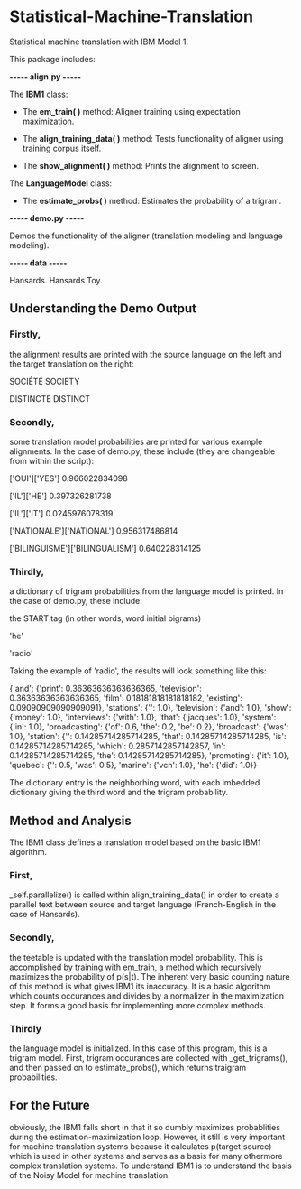 # Statistical-Machine-Translation
Statistical machine translation with IBM Model 1.

This package includes:

**----- align.py -----**

The **IBM1** class:

* The **em_train( )** method: Aligner training using expectation maximization.

* The **align_training_data( )** method: Tests functionality of aligner using training corpus itself.

* The **show_alignment( )** method: Prints the alignment to screen.

The **LanguageModel** class:

* The **estimate_probs( )** method: Estimates the probability of a trigram.

**----- demo.py -----**

Demos the functionality of the aligner (translation modeling and language modeling).

**----- data -----**

Hansards.
Hansards Toy.

## Understanding the Demo Output

### Firstly, 
the alignment results are printed with the source language on the left and the target translation on the right:

SOCIÉTÉ SOCIETY

DISTINCTE DISTINCT

### Secondly, 
some translation model probabilities are printed for various example alignments. In the case of demo.py, these include (they are changeable from within the script):

['OUI']['YES']  0.966022834098

['IL']['HE']    0.397326281738

['IL']['IT']    0.0245976078319

['NATIONALE']['NATIONAL']   0.956317486814

['BILINGUISME']['BILINGUALISM'] 0.640228314125

### Thirdly, 
a dictionary of trigram probabilities from the language model is printed. In the case of demo.py, these include:

the START tag (in other words, word initial bigrams)
	
'he'
	
'radio'

Taking the example of 'radio', the results will look something like this:

{'and': {'print': 0.36363636363636365, 'television': 0.36363636363636365, 'film': 0.18181818181818182, 'existing': 0.09090909090909091}, 'stations': {'<END>': 1.0}, 'television': {'and': 1.0}, 'show': {'money': 1.0}, 'interviews': {'with': 1.0}, 'that': {'jacques': 1.0}, 'system': {'in': 1.0}, 'broadcasting': {'of': 0.6, 'the': 0.2, 'be': 0.2}, 'broadcast': {'was': 1.0}, 'station': {'<END>': 0.14285714285714285, 'that': 0.14285714285714285, 'is': 0.14285714285714285, 'which': 0.2857142857142857, 'in': 0.14285714285714285, 'the': 0.14285714285714285}, 'promoting': {'it': 1.0}, 'quebec': {'<END>': 0.5, 'was': 0.5}, 'marine': {'vcn': 1.0}, 'he': {'did': 1.0}}

The dictionary entry is the neighborhing word, with each imbedded dictionary giving the third word and the trigram probability.

## Method and Analysis
The IBM1 class defines a translation model based on the basic IBM1 algorithm. 

### First, 
_self.parallelize() is called within align_training_data() in order to create a parallel text between source and target language (French-English in the case of Hansards). 

### Secondly, 
the teetable is updated with the translation model probability. This is accomplished by training with em_train, a method which recursively maximizes the probability of p(s|t). The inherent very basic counting nature of this method is what gives IBM1 its inaccuracy. It is a basic algorithm which counts occurances and divides by a normalizer in the maximization step. It forms a good basis for implementing more complex methods.

### Thirdly
the language model is initialized. In this case of this program, this is a trigram model. First, trigram occurances are collected with _get_trigrams(), and then passed on to estimate_probs(), which returns traigram probabilities.

## For the Future
obviously, the IBM1 falls short in that it so dumbly maximizes probablities during the estimation-maximization loop. However, it still is very important for machine translation systems because it calculates p(target|source) which is used in other systems and serves as a basis for many othermore complex translation systems. To understand IBM1 is to understand the basis of the Noisy Model for machine translation.

